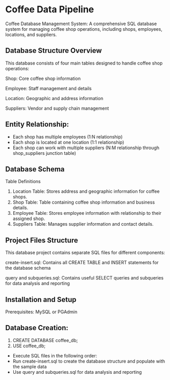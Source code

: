 # Coffee Data Pipeline

Coffee Database Management System: 
A comprehensive SQL database system for managing coffee shop operations, including shops, employees, locations, and suppliers.

## Database Structure Overview

This database consists of four main tables designed to handle coffee shop operations:

Shop: Core coffee shop information

Employee: Staff management and details

Location: Geographic and address information

Suppliers: Vendor and supply chain management

## Entity Relationship:

- Each shop has multiple employees (1:N relationship)
- Each shop is located at one location (1:1 relationship)
- Each shop can work with multiple suppliers (N:M relationship through shop_suppliers junction table)

## Database Schema
Table Definitions
1. Location Table: Stores address and geographic information for coffee shops.
2. Shop Table: Table containing coffee shop information and business details.
3. Employee Table: Stores employee information with relationship to their assigned shop.
4. Suppliers Table: Manages supplier information and contact details.

## Project Files Structure

This database project contains separate SQL files for different components:

create-insert.sql: Contains all CREATE TABLE and INSERT statements for the database schema

query and subqueries.sql: Contains useful SELECT queries and subqueries for data analysis and reporting

## Installation and Setup

Prerequisites: MySQL or PGAdmin

## Database Creation:

1. CREATE DATABASE coffee_db;
2. USE coffee_db;

- Execute SQL files in the following order:
- Run create-insert.sql to create the database structure and populate with the sample data
- Use query and subqueries.sql for data analysis and reporting


